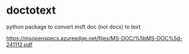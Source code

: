 # doctotext
python package to convert msft doc (not docx) to text

https://msopenspecs.azureedge.net/files/MS-DOC/%5bMS-DOC%5d-241112.pdf
